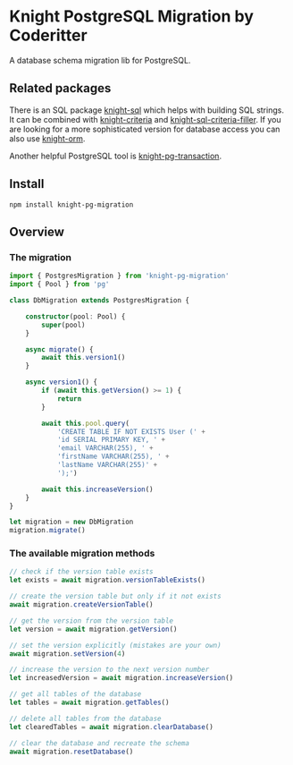 # Knight PostgreSQL Migration by Coderitter

A database schema migration lib for PostgreSQL.

## Related packages

There is an SQL package [knight-sql](https://github.com/c0deritter/knight-sql) which helps with building SQL strings. It can be combined with [knight-criteria](https://github.com/c0deritter/knight-criteria) and [knight-sql-criteria-filler](https://github.com/c0deritter/knight-sql-criteria-filler). If you are looking for a more sophisticated version for database access you can also use [knight-orm](https://github.com/c0deritter/knight-orm).

Another helpful PostgreSQL tool is [knight-pg-transaction](https://github.com/c0deritter/knight-pg-transaction).

## Install

`npm install knight-pg-migration`

## Overview

### The migration

```typescript
import { PostgresMigration } from 'knight-pg-migration'
import { Pool } from 'pg'

class DbMigration extends PostgresMigration {

    constructor(pool: Pool) {
        super(pool)
    }

    async migrate() {
        await this.version1()
    }

    async version1() {
        if (await this.getVersion() >= 1) {
            return 
        }

        await this.pool.query(
            'CREATE TABLE IF NOT EXISTS User (' +
            'id SERIAL PRIMARY KEY, ' +
            'email VARCHAR(255), ' +
            'firstName VARCHAR(255), ' +
            'lastName VARCHAR(255)' +
            ');')

        await this.increaseVersion()
    }
}

let migration = new DbMigration
migration.migrate()
```

### The available migration methods

```typescript
// check if the version table exists
let exists = await migration.versionTableExists()

// create the version table but only if it not exists
await migration.createVersionTable()

// get the version from the version table
let version = await migration.getVersion()

// set the version explicitly (mistakes are your own)
await migration.setVersion(4)

// increase the version to the next version number
let increasedVersion = await migration.increaseVersion()

// get all tables of the database
let tables = await migration.getTables()

// delete all tables from the database
let clearedTables = await migration.clearDatabase()

// clear the database and recreate the schema
await migration.resetDatabase()
```